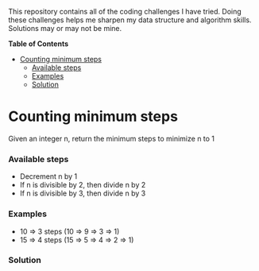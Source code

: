 This repository contains all of the coding challenges I have tried. Doing these challenges helps me sharpen my data structure and algorithm skills. Solutions may or may not be mine.

<!-- START doctoc generated TOC please keep comment here to allow auto update -->
<!-- DON'T EDIT THIS SECTION, INSTEAD RE-RUN doctoc TO UPDATE -->
**Table of Contents**

- [Counting minimum steps](#counting-minimum-steps)
    - [Available steps](#available-steps)
    - [Examples](#examples)
    - [Solution](#solution)

<!-- END doctoc generated TOC please keep comment here to allow auto update -->


<!-- START Counting minimum steps -->
# Counting minimum steps
Given an integer n, return the minimum steps to minimize n to 1

### Available steps
- Decrement n by 1
- If n is divisible by 2, then divide n by 2
- If n is divisible by 3, then divide n by 3

### Examples
- 10 => 3 steps (10 => 9 => 3 => 1)
- 15 => 4 steps (15 => 5 => 4 => 2 => 1)

### Solution
<!-- END Counting minimum steps -->
